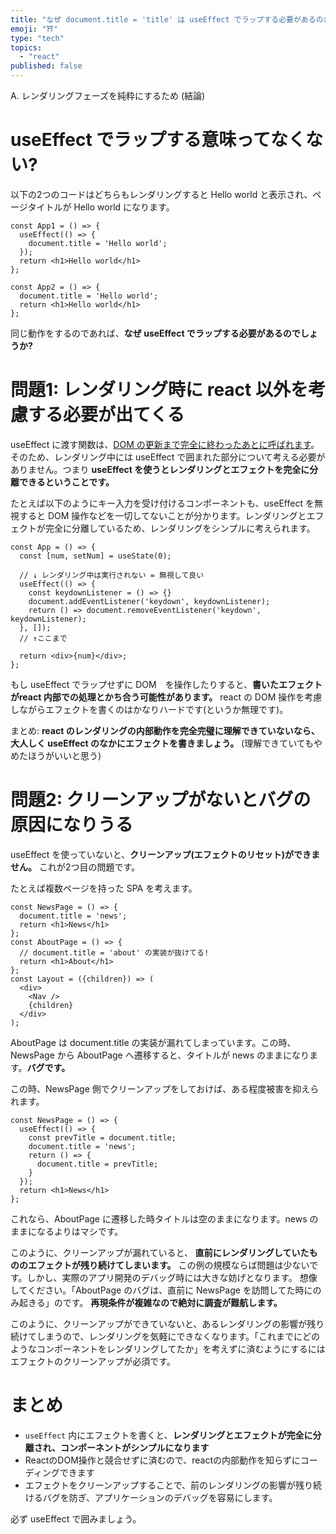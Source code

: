 ```yaml
---
title: "なぜ document.title = 'title' は useEffect でラップする必要があるのか"
emoji: "⛩️"
type: "tech"
topics:
  - "react"
published: false
---
```


A. レンダリングフェーズを純粋にするため (結論)

# useEffect でラップする意味ってなくない?
以下の2つのコードはどちらもレンダリングすると Hello world と表示され、ページタイトルが Hello world になります。

```tsx
const App1 = () => {
  useEffect(() => {
    document.title = 'Hello world';
  });
  return <h1>Hello world</h1>
};
```

```tsx
const App2 = () => {
  document.title = 'Hello world';
  return <h1>Hello world</h1>
};
```

同じ動作をするのであれば、**なぜ useEffect でラップする必要があるのでしょうか?**

# 問題1: レンダリング時に react 以外を考慮する必要が出てくる

useEffect に渡す関数は、[DOM の更新まで完全に終わったあとに呼ばれます](https://github.com/donavon/hook-flow/blob/master/hook-flow.png)。そのため、レンダリング中には useEffect で囲まれた部分について考える必要がありません。つまり **useEffect を使うとレンダリングとエフェクトを完全に分離できるということです。**

たとえば以下のようにキー入力を受け付けるコンポーネントも、useEffect を無視すると DOM 操作などを一切してないことが分かります。レンダリングとエフェクトが完全に分離しているため、レンダリングをシンプルに考えられます。

```tsx
const App = () => {
  const [num, setNum] = useState(0);

  // ↓ レンダリング中は実行されない = 無視して良い
  useEffect(() => {
    const keydownListener = () => {}
    document.addEventListener('keydown', keydownListener);
    return () => document.removeEventListener('keydown', keydownListener);
  }, []);
  // ↑ここまで

  return <div>{num}</div>;
};
```

もし useEffect でラップせずに DOM　を操作したりすると、**書いたエフェクトがreact 内部での処理とかち合う可能性があります。** react の DOM 操作を考慮しながらエフェクトを書くのはかなりハードです(というか無理です)。

まとめ: **react のレンダリングの内部動作を完全完璧に理解できていないなら、大人しく useEffect のなかにエフェクトを書きましょう。** (理解できていてもやめたほうがいいと思う)

# 問題2: クリーンアップがないとバグの原因になりうる

useEffect を使っていないと、**クリーンアップ(エフェクトのリセット)ができません。** これが2つ目の問題です。

たとえば複数ページを持った SPA を考えます。

```tsx
const NewsPage = () => {
  document.title = 'news';
  return <h1>News</h1>
};
const AboutPage = () => {
  // document.title = 'about' の実装が抜けてる!
  return <h1>About</h1>
};
const Layout = ({children}) => (
  <div>
    <Nav />
    {children}
  </div>
);
```

AboutPage は document.title の実装が漏れてしまっています。この時、NewsPage から AboutPage へ遷移すると、タイトルが news のままになります。**バグです。**

この時、NewsPage 側でクリーンアップをしておけば、ある程度被害を抑えられます。

```tsx
const NewsPage = () => {
  useEffect(() => {
    const prevTitle = document.title;
    document.title = 'news';
    return () => {
      document.title = prevTitle;
    }
  });
  return <h1>News</h1>
};
```

これなら、AboutPage に遷移した時タイトルは空のままになります。news のままになるよりはマシです。

このように、クリーンアップが漏れていると、 **直前にレンダリングしていたもののエフェクトが残り続けてしまいます。** この例の規模ならば問題は少ないです。しかし、実際のアプリ開発のデバッグ時には大きな妨げとなります。 想像してください。「AboutPage のバグは、直前に NewsPage を訪問してた時にのみ起きる」のです。 **再現条件が複雑なので絶対に調査が難航します。**

このように、クリーンアップができていないと、あるレンダリングの影響が残り続けてしまうので、レンダリングを気軽にできなくなります。「これまでにどのようなコンポーネントをレンダリングしてたか」を考えずに済むようにするにはエフェクトのクリーンアップが必須です。

# まとめ

- `useEffect` 内にエフェクトを書くと、**レンダリングとエフェクトが完全に分離され、コンポーネントがシンプルになります**
- ReactのDOM操作と競合せずに済むので、reactの内部動作を知らずにコーディングできます
- エフェクトをクリーンアップすることで、前のレンダリングの影響が残り続けるバグを防ぎ、アプリケーションのデバッグを容易にします。

必ず useEffect で囲みましょう。

